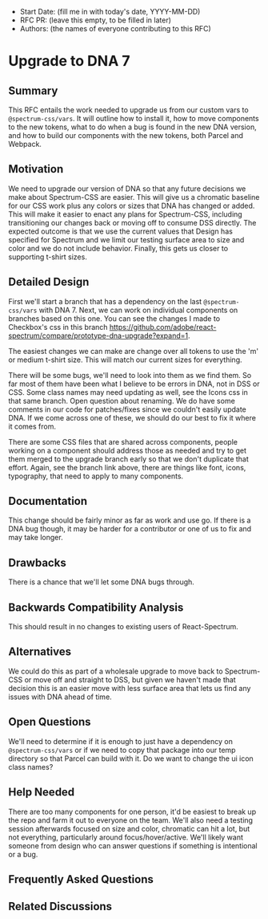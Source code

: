 <!-- Copyright 2020 Adobe. All rights reserved.
This file is licensed to you under the Apache License, Version 2.0 (the "License");
you may not use this file except in compliance with the License. You may obtain a copy
of the License at http://www.apache.org/licenses/LICENSE-2.0
Unless required by applicable law or agreed to in writing, software distributed under
the License is distributed on an "AS IS" BASIS, WITHOUT WARRANTIES OR REPRESENTATIONS
OF ANY KIND, either express or implied. See the License for the specific language
governing permissions and limitations under the License. -->

- Start Date: (fill me in with today's date, YYYY-MM-DD)
- RFC PR: (leave this empty, to be filled in later)
- Authors: (the names of everyone contributing to this RFC)

# Upgrade to DNA 7

## Summary

<!-- One-paragraph explanation of the feature. -->
This RFC entails the work needed to upgrade us from our custom vars to `@spectrum-css/vars`. It will outline
how to install it, how to move components to the new tokens, what to do when a bug is found in the new DNA version,
and how to build our components with the new tokens, both Parcel and Webpack.

## Motivation

<!-- Why are we doing this? What use cases does it support? What is the expected
outcome? -->
We need to upgrade our version of DNA so that any future decisions we make about Spectrum-CSS are easier.
This will give us a chromatic baseline for our CSS work plus any colors or sizes that DNA has changed or added.
This will make it easier to enact any plans for Spectrum-CSS, including transitioning our changes back or moving off
to consume DSS directly. The expected outcome is that we use the current values that Design has specified for Spectrum
and we limit our testing surface area to size and color and we do not include behavior.
Finally, this gets us closer to supporting t-shirt sizes.

## Detailed Design

<!--
   This is the bulk of the RFC.

   Explain the design with enough detail that someone familiar with React-Spectrum
   can implement it by reading this document. Please get into specifics
   of your approach, corner cases, and examples of how the change will be
   used. Be sure to define any new terms in this section.
-->
First we'll start a branch that has a dependency on the last `@spectrum-css/vars` with DNA 7.
Next, we can work on individual components on branches based on this one. You can see the changes I made to
Checkbox's css in this branch https://github.com/adobe/react-spectrum/compare/prototype-dna-upgrade?expand=1.


The easiest changes we can make are change over all tokens to use the 'm' or medium t-shirt size.
This will match our current sizes for everything.


There will be some bugs, we'll need to look into them as we find them. So far most of them have been what I
believe to be errors in DNA, not in DSS or CSS.
Some class names may need updating as well, see the Icons css in that same branch. Open question about renaming.
We do have some comments in our code for patches/fixes since we couldn't easily update DNA.
If we come across one of these, we should do our best to fix it where it comes from.


There are some CSS files that are shared across components, people working on a component should address those
as needed and try to get them merged to the upgrade branch early so that we don't duplicate that effort.
Again, see the branch link above, there are things like font, icons, typography, that need to apply to many
components.

## Documentation

<!--
    How will this RFC be documented? Does it need a formal announcement to explain 
		the motivation?
-->
This change should be fairly minor as far as work and use go. If there is a DNA bug though, it may be
harder for a contributor or one of us to fix and may take longer.

## Drawbacks

<!--
    Why should we *not* do this? Consider why adding this into React-Spectrum
    might not benefit the project or the community. Attempt to think 
    about any opposing viewpoints that reviewers might bring up. 

    Any change has potential downsides, including increased maintenance
    burden, incompatibility with other tools, breaking existing user
    experience, etc. Try to identify as many potential problems with
    implementing this RFC as possible.
-->
There is a chance that we'll let some DNA bugs through.

## Backwards Compatibility Analysis

<!--
    How does this change affect existing React-Spectrum users? Will any behavior
    change for them? If so, how are you going to minimize the disruption
    to existing users?
-->
This should result in no changes to existing users of React-Spectrum.

## Alternatives

<!--
    What other designs did you consider? Why did you decide against those?

    This section should also include prior art, such as whether similar
    projects have already implemented a similar feature.
-->

We could do this as part of a wholesale upgrade to move back to Spectrum-CSS or move off and straight to DSS,
but given we haven't made that decision this is an easier move with less surface area that lets us find any issues with
DNA ahead of time.

## Open Questions

<!--
    This section is optional, but is suggested for a first draft.

    What parts of this proposal are you unclear about? What do you
    need to know before you can finalize this RFC?

    List the questions that you'd like reviewers to focus on. When
    you've received the answers and updated the design to reflect them, 
    you can remove this section.
-->
We'll need to determine if it is enough to just have a dependency on `@spectrum-css/vars`
or if we need to copy that package into our temp directory so that Parcel can build with it.
Do we want to change the ui icon class names?

## Help Needed

<!--
    This section is optional.

    Are you able to implement this RFC on your own? If not, what kind
    of help would you need from the team?
-->
There are too many components for one person, it'd be easiest to break up the repo and farm it out to everyone on the team.
We'll also need a testing session afterwards focused on size and color, chromatic can hit a lot, but not everything, particularly
around focus/hover/active.
We'll likely want someone from design who can answer questions if something is intentional or a bug.

## Frequently Asked Questions

<!--
    This section is optional but suggested.

    Try to anticipate points of clarification that might be needed by
    the people reviewing this RFC. Include those questions and answers
    in this section.
-->

## Related Discussions

<!--
    This section is optional but suggested.

    If there is an issue, pull request, or other URL that provides useful
    context for this proposal, please include those links here.
-->
